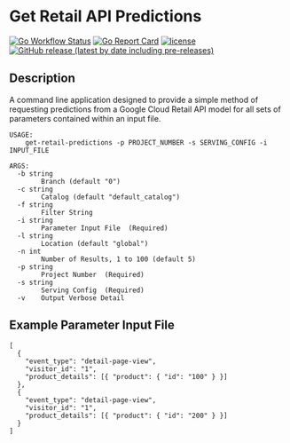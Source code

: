 # Get Retail API Predictions
[![Go Workflow Status](https://github.com/winterlabs-dev/get-retail-predictions/workflows/Go/badge.svg)](https://github.com/winterlabs-dev/get-retail-predictions/actions/workflows/go.yml)&nbsp;[![Go Report Card](https://goreportcard.com/badge/github.com/winterlabs-dev/get-retail-predictions)](https://goreportcard.com/report/github.com/winterlabs-dev/get-retail-predictions)&nbsp;[![license](https://img.shields.io/github/license/winterlabs-dev/get-retail-predictions.svg)](https://github.com/winterlabs-dev/get-retail-predictions/blob/main/LICENSE)&nbsp;[![GitHub release (latest by date including pre-releases)](https://img.shields.io/github/v/release/winterlabs-dev/get-retail-predictions?include_prereleases)](https://github.com/winterlabs-dev/get-retail-predictions/releases)


## Description
A command line application designed to provide a simple method of requesting predictions from a Google Cloud Retail API model for all sets of parameters contained within an input file.

```
USAGE:
    get-retail-predictions -p PROJECT_NUMBER -s SERVING_CONFIG -i INPUT_FILE

ARGS:
  -b string
    	Branch (default "0")
  -c string
    	Catalog (default "default_catalog")
  -f string
    	Filter String
  -i string
    	Parameter Input File  (Required)
  -l string
    	Location (default "global")
  -n int
    	Number of Results, 1 to 100 (default 5)
  -p string
    	Project Number  (Required)
  -s string
    	Serving Config  (Required)
  -v	Output Verbose Detail
```

## Example Parameter Input File

```
[
  {
    "event_type": "detail-page-view",
    "visitor_id": "1",
    "product_details": [{ "product": { "id": "100" } }]
  },
  {
    "event_type": "detail-page-view",
    "visitor_id": "1",
    "product_details": [{ "product": { "id": "200" } }]
  }
]
```
